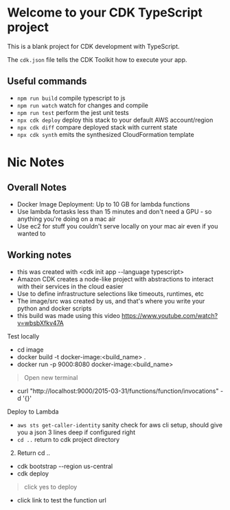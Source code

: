 # Welcome to your CDK TypeScript project

This is a blank project for CDK development with TypeScript.

The `cdk.json` file tells the CDK Toolkit how to execute your app.

## Useful commands

* `npm run build`   compile typescript to js
* `npm run watch`   watch for changes and compile
* `npm run test`    perform the jest unit tests
* `npx cdk deploy`  deploy this stack to your default AWS account/region
* `npx cdk diff`    compare deployed stack with current state
* `npx cdk synth`   emits the synthesized CloudFormation template



# Nic Notes

## Overall Notes
- Docker Image Deployment: Up to 10 GB for lambda functions
- Use lambda fortasks less than 15 minutes and don't need a GPU - so anything you're doing on a mac air
- Use ec2 for stuff you couldn't serve locally on your mac air even if you wanted to

## Working notes
- this was created with <cdk init app --language typescript>
- Amazon CDK creates a node-like project with abstractions to interact with their services in the cloud easier
- Use <lib> to define infrastructure selections like timeouts, runtimes, etc
- The image/src was created by us, and that's where you write your python and docker scripts
- this build was made using this video <https://www.youtube.com/watch?v=wbsbXfkv47A>

Test locally
- cd image
- docker build -t docker-image:<build_name> .
- docker run -p 9000:8080 docker-image:<build_name>
> Open new terminal
- curl "http://localhost:9000/2015-03-31/functions/function/invocations" -d '{}'


Deploy to Lambda
* `aws sts get-caller-identity`   sanity check for aws cli setup, should give you a json 3 lines deep if configured right
* `cd ..`   return to cdk project directory

    
2) Return
    cd ..
- cdk bootstrap --region us-central
- cdk deploy
> click yes to deploy
- click link to test the function url

